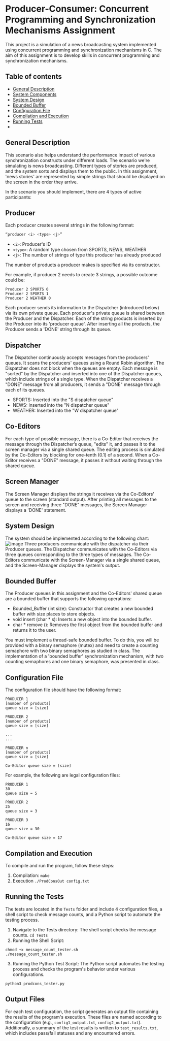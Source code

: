 # Producer-Consumer: Concurrent Programming and Synchronization Mechanisms Assignment
This project is a simulation of a news broadcasting system implemented using concurrent programming and synchronization mechanisms in C.
The aim of this assignment is to develop skills in concurrent programming and synchronization mechanisms.

## Table of contents
- [General Description](#general-description)
- [System Components](#system-components)
- [System Design](#system-design)
- [Bounded Buffer](#bounded-buffer)
- [Configuration File](#configuration-file)
- [Compilation and Execution](#compilation-and-execution)
- [Running Tests](#running-tests)
- 
## General Description
This scenario also helps understand the performance impact of various synchronization constructs under different loads.
The scenario we're simulating is news broadcasting. Different types of stories are produced, and the system sorts and displays them to the public.
In this assignment, 'news stories' are represented by simple strings that should be displayed on the screen in the order they arrive.

In the scenario you should implement, there are 4 types of active participants:
## Producer
Each producer creates several strings in the following format:
```bash
“producer <i> <type> <j>”
```
- ```<i>```: Producer's ID
- ```<type>```: A random type chosen from SPORTS, NEWS, WEATHER
- ```<j>```: The number of strings of type <type> this producer has already produced

The number of products a producer makes is specified via its constructor.

For example, if producer 2 needs to create 3 strings, a possible outcome could be:
```
Producer 2 SPORTS 0
Producer 2 SPORTS 1
Producer 2 WEATHER 0
```
Each producer sends its information to the Dispatcher (introduced below) via its own private queue. Each producer's private queue is shared between the Producer and the Dispatcher. Each of the string products is inserted by the Producer into its 'producer queue'. After inserting all the products, the Producer sends a 'DONE' string through its queue.

## Dispatcher
The Dispatcher continuously accepts messages from the producers' queues. It scans the producers' queues using a Round Robin algorithm. The Dispatcher does not block when the queues are empty. Each message is "sorted" by the Dispatcher and inserted into one of the Dispatcher queues, which include strings of a single type. When the Dispatcher receives a "DONE" message from all producers, it sends a "DONE" message through each of its queues.

- SPORTS: Inserted into the "S dispatcher queue"
- NEWS: Inserted into the "N dispatcher queue"
- WEATHER: Inserted into the "W dispatcher queue"
 
## Co-Editors
For each type of possible message, there is a Co-Editor that receives the message through the Dispatcher’s queue, "edits" it, and passes it to the screen manager via a single shared queue. The editing process is simulated by the Co-Editors by blocking for one-tenth (0.1) of a second. When a Co-Editor receives a "DONE" message, it passes it without waiting through the shared queue.

## Screen Manager
The Screen Manager displays the strings it receives via the Co-Editors' queue to the screen (standard output). After printing all messages to the screen and receiving three "DONE" messages, the Screen Manager displays a 'DONE' statement.

## System Design
The system should be implemented according to the following chart:
![image](https://github.com/user-attachments/assets/84ef073a-6738-43d6-9b34-ca0097f7c84d)
Three producers communicate with the dispatcher via their Producer queues. The Dispatcher communicates with the Co-Editors via three queues corresponding to the three types of messages. The Co-Editors communicate with the Screen-Manager via a single shared queue, and the Screen-Manager displays the system's output.

## Bounded Buffer
The Producer queues in this assignment and the Co-Editors' shared queue are a bounded buffer that supports the following operations:

- Bounded_Buffer (int size): Constructor that creates a new bounded buffer with size places to store objects.
- void insert (char * s): Inserts a new object into the bounded buffer.
- char * remove (): Removes the first object from the bounded buffer and returns it to the user.

You must implement a thread-safe bounded buffer. To do this, you will be provided with a binary semaphore (mutex) and need to create a counting semaphore with two binary semaphores as studied in class. The implementation of a 'bounded buffer' synchronization mechanism, with two counting semaphores and one binary semaphore, was presented in class.

## Configuration File
The configuration file should have the following format:
```
PRODUCER 1
[number of products]
queue size = [size]

PRODUCER 2
[number of products]
queue size = [size]

...
...

PRODUCER n
[number of products]
queue size = [size]

Co-Editor queue size = [size]
```

For example, the following are legal configuration files:
```
PRODUCER 1
30
queue size = 5

PRODUCER 2
25
queue size = 3

PRODUCER 3
16
queue size = 30

Co-Editor queue size = 17
```

## Compilation and Execution
To compile and run the program, follow these steps:
1. Compilation:
   ```make```
2. Execution
   ```./ProdConsOut config.txt```

## Running the Tests
The tests are located in the ```Tests``` folder and include 4 configuration files, a shell script to check message counts, and a Python script to automate the testing process.
1. Navigate to the Tests directory: The shell script checks the message counts.
```cd Tests```
2. Running the Shell Script:
```
chmod +x message_count_tester.sh
./message_count_tester.sh
```
3. Running the Python Test Script: The Python script automates the testing process and checks the program's behavior under various configurations.
```
python3 prodcons_tester.py
```

## Output Files
For each test configuration, the script generates an output file containing the results of the program's execution. These files are named according to the configuration (e.g., ```config1_output.txt```, ```config2_output.txt```). Additionally, a summary of the test results is written to ```test_results.txt```, which includes pass/fail statuses and any encountered errors.
